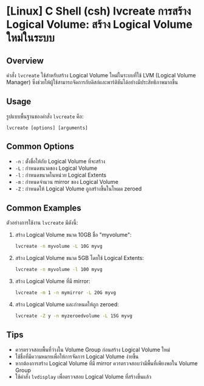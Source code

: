 # [Linux] C Shell (csh) lvcreate การสร้าง Logical Volume: สร้าง Logical Volume ใหม่ในระบบ

## Overview
คำสั่ง `lvcreate` ใช้สำหรับสร้าง Logical Volume ใหม่ในระบบที่ใช้ LVM (Logical Volume Manager) ซึ่งช่วยให้ผู้ใช้สามารถจัดการกับดิสก์และพาร์ติชันได้อย่างมีประสิทธิภาพมากขึ้น

## Usage
รูปแบบพื้นฐานของคำสั่ง `lvcreate` คือ:
```
lvcreate [options] [arguments]
```

## Common Options
- `-n` : ตั้งชื่อให้กับ Logical Volume ที่จะสร้าง
- `-L` : กำหนดขนาดของ Logical Volume
- `-l` : กำหนดขนาดในหน่วย Logical Extents
- `-m` : กำหนดจำนวน mirror ของ Logical Volume
- `-Z` : กำหนดให้ Logical Volume ถูกสร้างขึ้นในโหมด zeroed

## Common Examples
ตัวอย่างการใช้งาน `lvcreate` มีดังนี้:

1. สร้าง Logical Volume ขนาด 10GB ชื่อ "myvolume":
   ```bash
   lvcreate -n myvolume -L 10G myvg
   ```

2. สร้าง Logical Volume ขนาด 5GB โดยใช้ Logical Extents:
   ```bash
   lvcreate -n myvolume -l 100 myvg
   ```

3. สร้าง Logical Volume ที่มี mirror:
   ```bash
   lvcreate -m 1 -n mymirror -L 20G myvg
   ```

4. สร้าง Logical Volume และกำหนดให้ถูก zeroed:
   ```bash
   lvcreate -Z y -n myzeroedvolume -L 15G myvg
   ```

## Tips
- ควรตรวจสอบพื้นที่ว่างใน Volume Group ก่อนสร้าง Logical Volume ใหม่
- ใช้ชื่อที่มีความหมายเพื่อให้การจัดการ Logical Volume ง่ายขึ้น
- หากต้องการสร้าง Logical Volume ที่มี mirror ควรตรวจสอบว่ามีพื้นที่เพียงพอใน Volume Group
- ใช้คำสั่ง `lvdisplay` เพื่อตรวจสอบ Logical Volume ที่สร้างขึ้นแล้ว